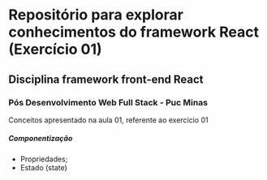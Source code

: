 # Repositório para explorar conhecimentos do framework React (Exercício 01)
## Disciplina framework front-end React
### Pós Desenvolvimento Web Full Stack - Puc Minas

Conceitos apresentado na aula 01, referente ao exercício 01

##### Componentização

* Propriedades;
* Estado (state)